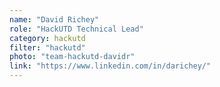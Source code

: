 ```yaml
---
name: "David Richey"
role: "HackUTD Technical Lead"
category: hackutd
filter: "hackutd"
photo: "team-hackutd-davidr"
link: "https://www.linkedin.com/in/darichey/"
---
```

